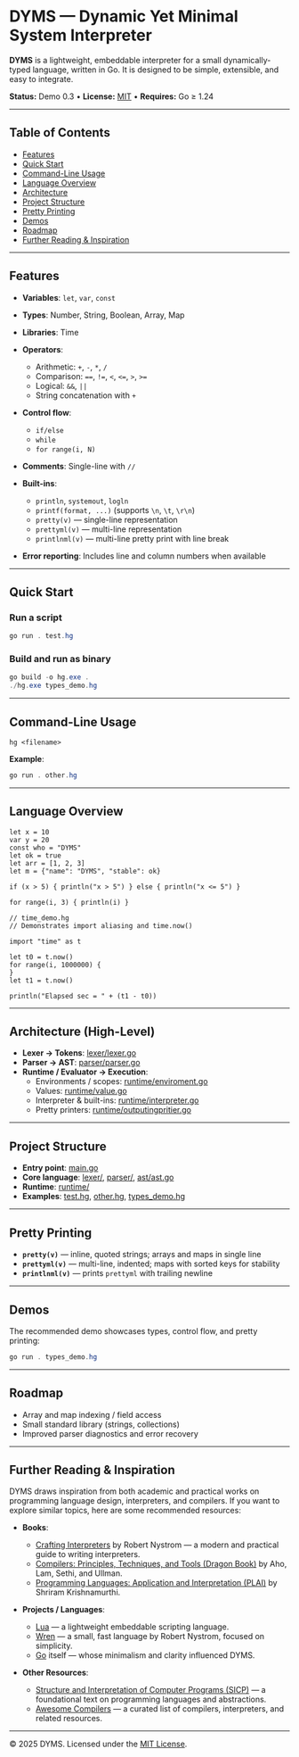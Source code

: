 # DYMS — Dynamic Yet Minimal System Interpreter

**DYMS** is a lightweight, embeddable interpreter for a small dynamically-typed language, written in Go.
It is designed to be simple, extensible, and easy to integrate.

**Status:** Demo 0.3 • **License:** [MIT](./LICENSE) • **Requires:** Go ≥ 1.24

---

## Table of Contents

- [Features](#features)
- [Quick Start](#quick-start)
- [Command-Line Usage](#command-line-usage)
- [Language Overview](#language-overview)
- [Architecture](#architecture)
- [Project Structure](#project-structure)
- [Pretty Printing](#pretty-printing)
- [Demos](#demos)
- [Roadmap](#roadmap)
- [Further Reading & Inspiration](#further-reading--inspiration)

---

## Features

- **Variables**: `let`, `var`, `const`
- **Types**: Number, String, Boolean, Array, Map
- **Libraries**: Time
- **Operators**:
  - Arithmetic: `+`, `-`, `*`, `/`
  - Comparison: `==`, `!=`, `<`, `<=`, `>`, `>=`
  - Logical: `&&`, `||`
  - String concatenation with `+`

- **Control flow**:
  - `if/else`
  - `while`
  - `for range(i, N)`

- **Comments**: Single-line with `//`
- **Built-ins**:
  - `println`, `systemout`, `logln`
  - `printf(format, ...)` (supports `\n`, `\t`, `\r\n`)
  - `pretty(v)` — single-line representation
  - `prettyml(v)` — multi-line representation
  - `printlnml(v)` — multi-line pretty print with line break

- **Error reporting**: Includes line and column numbers when available

---

## Quick Start

### Run a script

```powershell
go run . test.hg
```

### Build and run as binary

```powershell
go build -o hg.exe .
./hg.exe types_demo.hg
```

---

## Command-Line Usage

```text
hg <filename>
```

**Example**:

```powershell
go run . other.hg
```

---

## Language Overview

```text
let x = 10
var y = 20
const who = "DYMS"
let ok = true
let arr = [1, 2, 3]
let m = {"name": "DYMS", "stable": ok}

if (x > 5) { println("x > 5") } else { println("x <= 5") }

for range(i, 3) { println(i) }
```

```libraries
// time_demo.hg
// Demonstrates import aliasing and time.now()

import "time" as t

let t0 = t.now()
for range(i, 1000000) {
}
let t1 = t.now()

println("Elapsed sec = " + (t1 - t0))
```

---

## Architecture (High-Level)

- **Lexer → Tokens**: [lexer/lexer.go](./lexer/lexer.go)
- **Parser → AST**: [parser/parser.go](./parser/parser.go)
- **Runtime / Evaluator → Execution**:
  - Environments / scopes: [runtime/enviroment.go](./runtime/enviroment.go)
  - Values: [runtime/value.go](./runtime/value.go)
  - Interpreter & built-ins: [runtime/interpreter.go](./runtime/interpreter.go)
  - Pretty printers: [runtime/outputingpritier.go](./runtime/outputingpritier.go)

---

## Project Structure

- **Entry point**: [main.go](./main.go)
- **Core language**: [lexer/](./lexer), [parser/](./parser), [ast/ast.go](./ast/ast.go)
- **Runtime**: [runtime/](./runtime)
- **Examples**: [test.hg](./test.hg), [other.hg](./other.hg), [types_demo.hg](./types_demo.hg)

---

## Pretty Printing

- **`pretty(v)`** — inline, quoted strings; arrays and maps in single line
- **`prettyml(v)`** — multi-line, indented; maps with sorted keys for stability
- **`printlnml(v)`** — prints `prettyml` with trailing newline

---

## Demos

The recommended demo showcases types, control flow, and pretty printing:

```powershell
go run . types_demo.hg
```

---

## Roadmap

- Array and map indexing / field access
- Small standard library (strings, collections)
- Improved parser diagnostics and error recovery

---

## Further Reading & Inspiration

DYMS draws inspiration from both academic and practical works on programming language design, interpreters, and compilers. If you want to explore similar topics, here are some recommended resources:

- **Books**:
  - [Crafting Interpreters](https://craftinginterpreters.com/) by Robert Nystrom — a modern and practical guide to writing interpreters.
  - [Compilers: Principles, Techniques, and Tools (Dragon Book)](https://en.wikipedia.org/wiki/Compilers:_Principles,_Techniques,_and_Tools) by Aho, Lam, Sethi, and Ullman.
  - [Programming Languages: Application and Interpretation (PLAI)](http://cs.brown.edu/~sk/Publications/Books/ProgLangs/) by Shriram Krishnamurthi.

- **Projects / Languages**:
  - [Lua](https://www.lua.org/) — a lightweight embeddable scripting language.
  - [Wren](https://wren.io/) — a small, fast language by Robert Nystrom, focused on simplicity.
  - [Go](https://go.dev/) itself — whose minimalism and clarity influenced DYMS.

- **Other Resources**:
  - [Structure and Interpretation of Computer Programs (SICP)](https://mitpress.mit.edu/9780262510875/structure-and-interpretation-of-computer-programs/) — a foundational text on programming languages and abstractions.
  - [Awesome Compilers](https://github.com/aalhour/awesome-compilers) — a curated list of compilers, interpreters, and related resources.

---

© 2025 DYMS. Licensed under the [MIT License](./LICENSE).
